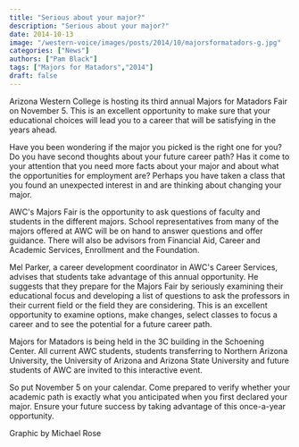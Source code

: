 ```yaml
---
title: "Serious about your major?"
description: "Serious about your major?"
date: 2014-10-13
image: "/western-voice/images/posts/2014/10/majorsformatadors-g.jpg"
categories: ["News"]
authors: ["Pam Black"]
tags: ["Majors for Matadors","2014"]
draft: false
---
```

Arizona Western College is hosting its third annual Majors for Matadors Fair on November 5. This is an excellent opportunity to make sure that your educational choices will lead you to a career that will be satisfying in the years ahead.

Have you been wondering if the major you picked is the right one for you? Do you have second thoughts about your future career path? Has it come to your attention that you need more facts about your major and about what the opportunities for employment are? Perhaps you have taken a class that you found an unexpected interest in and are thinking about changing your major.

AWC's Majors Fair is the opportunity to ask questions of faculty and students in the different majors. School representatives from many of the majors offered at AWC will be on hand to answer questions and offer guidance. There will also be advisors from Financial Aid, Career and Academic Services, Enrollment and the Foundation.

Mel Parker, a career development coordinator in AWC's Career Services, advises that students take advantage of this annual opportunity. He suggests that they prepare for the Majors Fair by seriously examining their educational focus and developing a list of questions to ask the professors in their current field or the field they are considering. This is an excellent opportunity to examine options, make changes, select classes to focus a career and to see the potential for a future career path.

Majors for Matadors is being held in the 3C building in the Schoening Center. All current AWC students, students transferring to Northern Arizona University, the University of Arizona and Arizona State University and future students of AWC are invited to this interactive event.

So put November 5 on your calendar. Come prepared to verify whether your academic path is exactly what you anticipated when you first declared your major. Ensure your future success by taking advantage of this once-a-year opportunity.

Graphic by Michael Rose